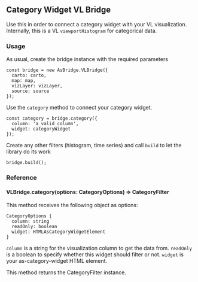 ## Category Widget VL Bridge

Use this in order to connect a category widget with your VL visualization. Internally, this is a VL `viewportHistogram` for categorical data.

### Usage

As usual, create the bridge instance with the required parameters

```
const bridge = new AsBridge.VLBridge({
  carto: carto,
  map: map,
  vizLayer: vizLayer,
  source: source
});
```

Use the `category` method to connect your category widget.

```
const category = bridge.category({
  column: 'a_valid_column',
  widget: categoryWidget
});
```

Create any other filters (histogram, time series) and call `build` to let the library do its work

```
bridge.build();
```

### Reference

#### VLBridge.category(options: CategoryOptions) => CategoryFilter

This method receives the following object as options:

```
CategoryOptions {
  column: string
  readOnly: boolean
  widget: HTMLAsCategoryWidgetElement
}
```

`column` is a string for the visualization column to get the data from.
`readOnly` is a boolean to specify whether this widget should filter or not.
`widget` is your as-category-widget HTML element.

This method returns the CategoryFilter instance.
